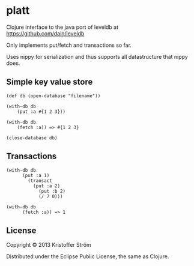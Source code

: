 # platt

Clojure interface to the java port of leveldb at https://github.com/dain/leveldb

Only implements put/fetch and transactions so far.

Uses nippy for serialization and thus supports all datastructure that nippy does.

## Simple key value store

    (def db (open-database "filename"))
    
    (with-db db
    	(put :a #{1 2 3}))
    
    (with-db db
    	(fetch :a)) => #{1 2 3}
    
    (close-database db)

## Transactions

    (with-db db
		  (put :a 1)
			(transact
			  (put :a 2)
				(put :b 2)
				(/ 7 0)))
    
    (with-db db
		  (fetch :a)) => 1

## License

Copyright © 2013 Kristoffer Ström

Distributed under the Eclipse Public License, the same as Clojure.

